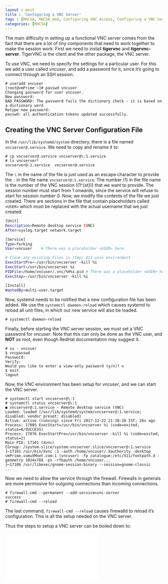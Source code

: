 ```yaml
---
layout : post
title : 'Configuring a VNC Server'
tags : [RHCSA, RHCSA_mod, Configuring VNC Access, Configuring a VNC Server]
categories: [RHCSA]
---
```



The main difficulty in setting up a functional VNC server comes from the
fact that there are a lot of tiny components that need to work together
to make the session work. First we need to install **tigervnc** and
**tigervnc-server**. TigerVNC is the client and the other package, the
VNC server.

To use VNC, we need to specify the settings for a particular user. For
this we add a user called *vncuser*, and add a password for it, since
it’s going to connect through an SSH session.

``` console
# useradd vncuser
[root@vmPrime ~]# passwd vncuser
Changing password for user vncuser.
New password:
BAD PASSWORD: The password fails the dictionary check - it is based on a dictionary word
Retype new password:
passwd: all authentication tokens updated successfully.
```

## Creating the VNC Server Configuration File

In the `/usr/lib/systemd/system` directory, there is a file named
`vncserver@.service`. We need to copy and rename it to:

``` console
# cp vncserver@.service vncserver@\:1.service
# ls vncserver*
vncserver@:1.service  vncserver@.service
```

The `\` in the name of the file is just used as an escape character to
provide the `:` in the file name `vncserver@:1.service`. The number
\(1\) in the file name is the number of the VNC session (\(1^{st}\))
that we want to provide. The session number must start from 1 onwards,
since the service will refuse to start for session number 0. Now, we
modify the contents of the file we just created. There are sections in
the file that contain placeholders called `<USER>` which must be
replaced with the actual username that we just created:

``` bash
[Unit]
Description=Remote desktop service (VNC)
After=syslog.target network.target

[Service]
Type=forking
User=vncuser    # There was a placeholder <USER> here

# Clean any existing files in /tmp/.X11-unix environment
ExecStartPre=-/usr/bin/vncserver -kill %i
ExecStart=/usr/bin/vncserver %i
PIDFile=/home/vncuser/.vnc/%H%i.pid # There was a placeholder <USER> here
ExecStop=-/usr/bin/vncserver -kill %i

[Install]
WantedBy=multi-user.target
```

Now, systemd needs to be notified that a new configuration file has been
added. We use the `systemctl daemon-reload` which causes systemd to
reload all unit files, in which our new service will also be loaded.

``` console
# systemctl daemon-reload
```

Finally, before starting the VNC server session, we must set a VNC
password for *vncuser*. Note that this can only be done as the VNC user,
and **NOT** as root, even though RedHat documentation may suggest it.

``` console
# su - vncuser
$ vncpasswd
Password:
Verify:
Would you like to enter a view-only password (y/n)? n
$ exit
logout
```

Now, the VNC environment has been setup for *vncuser*, and we can start
the VNC server.

``` console
# systemctl start vncserver@\:1
# systemctl status vncserver@\:1
● vncserver@:1.service - Remote desktop service (VNC)
Loaded: loaded (/usr/lib/systemd/system/vncserver@:1.service; disabled; vendor preset: disabled)
Active: active (running) since Fri 2017-12-22 21:38:20 IST; 26s ago
Process: 17085 ExecStart=/usr/bin/vncserver %i (code=exited, status=0/SUCCESS)
Process: 17076 ExecStartPre=/usr/bin/vncserver -kill %i (code=exited, status=2)
Main PID: 17101 (Xvnc)
CGroup: /system.slice/system-vncserver.slice/vncserver@:1.service
├─17101 /usr/bin/Xvnc :1 -auth /home/vncuser/.Xauthority -desktop vmPrime.somuVMnet.com:1 (vncuser) -fp catalogue:/etc/X11/fontpath.d -geometry 1024x768 -pn -rfbauth /home/vncuser...
├─17106 /usr/libexec/gnome-session-binary --session=gnome-classic
...
```

Now we need to allow the service through the firewall. Firewalls in
generals are more permissive for outgoing connections than incoming
connections.

``` console
# firewall-cmd --permanent --add-service=vnc-server
success
# firewall-cmd --reload
```

The last command, `firewall-cmd --reload` causes firewalld to reload
it’s configuration. This is all the setup needed on the VNC server.

Thus the steps to setup a VNC server can be boiled down to:

![Steps for VNC Server
config<span label="fig:4 Steps for VNC Server config"></span>](RHCSA/Mod4/chapters/4.26.b)
